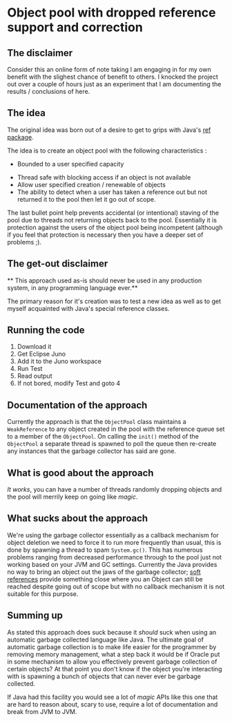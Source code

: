 # Object pool with dropped reference support and correction

## The disclaimer
Consider this an online form of note taking I am engaging in for my own benefit with the slighest chance of benefit to others. I knocked the project out over a couple of hours just as an experiment that I am documenting the results / conclusions of here.

## The idea
The original idea was born out of a desire to get to grips with Java's [ref package](http://docs.oracle.com/javase/1.5.0/docs/api/java/lang/ref/package-summary.html). 

The idea is to create an object pool with the following characteristics :

* Bounded to a user specified capacity 
+ Thread safe with blocking access if an object is not available
+ Allow user specified creation / renewable of objects
+ The ability to detect when a user has taken a reference out but not returned it to the pool then let it go out of scope.

The last bullet point help prevents accidental (or intentional) staving of the pool due to threads not returning objects back to the pool. Essentially it is protection against the users of the object pool being incompetent (although if you feel that protection is necessary then you have a deeper set of problems ;).

## The get-out disclaimer
** This approach used as-is should never be used in any production system, in any programming language ever.**

The primary reason for it's creation was to test a new idea as well as to get myself acquainted with Java's special reference classes.

## Running the code
1. Download it
2. Get Eclipse Juno
3. Add it to the Juno workspace
4. Run Test
5. Read output
6. If not bored, modify Test and goto 4

## Documentation of the approach
Currently the approach is that the `ObjectPool` class maintains a `WeakReference` to any object created in the pool with the reference queue set to a member of the `ObjectPool`. On calling the `init()` method of the `ObjectPool` a separate thread is spawned to poll the queue then re-create any instances that the garbage collector has said are gone.

## What is good about the approach
*It works*, you can have a number of threads randomly dropping objects and the pool will merrily keep on going like *magic*. 

## What sucks about the approach
We're using the garbage collector essentially as a callback mechanism for object deletion we need to force it to run more frequently than usual, this is done by spawning a thread to spam `System.gc()`. This has numerous problems ranging from decreased performance through to the pool just not working based on your JVM and GC settings. 
Currently the Java provides no way to bring an object out the jaws of the garbage collector; [soft references](http://docs.oracle.com/javase/6/docs/api/java/lang/ref/package-summary.html#reachability) provide something close where you an Object can still be reached despite going out of scope but with no callback mechanism it is not suitable for this purpose.

## Summing up
As stated this approach does suck because it *should* suck when using an automatic garbage collected language like Java. The ultimate goal of automatic garbage collection is to make life easier for the programmer by removing memory management, what a step back it would be if Oracle put in some mechanism to allow you effectively prevent garbage collection of certain objects? At that point you don't know if the object you're interacting with is spawning a bunch of objects that can never ever be garbage collected.

If Java had this facility you would see a lot of *magic* APIs like this one that are hard to reason about, scary to use, require a lot of documentation and break from JVM to JVM.